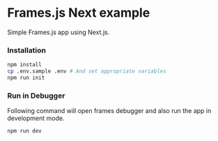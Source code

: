 # Frames.js Next example

Simple Frames.js app using Next.js.

### Installation

```sh
npm install
cp .env.sample .env # And set appropriate variables
npm run init
```

### Run in Debugger

Following command will open frames debugger and also run the app in development mode.

```sh
npm run dev
```
